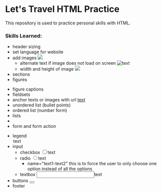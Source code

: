 # Let's Travel HTML Practice
This repository is used to practice personal skills with HTML.
### Skills Learned:
- header sizing
- set language for website <html lang="en">
- add images <img src="url">
  - alternate text if image does not load on screen <img src="url" alt="text">
  - width and height of image <img src="url" width="" height="">
- sections <section></section>
- figures <figure></figure>
- figure captions <figcaptions></figcaptions>
- fieldsets <fieldsets></fieldsets>
- anchor texts or images with url <a href="url">text</a>
- unordered list (bullet points) <ul></ul>
- ordered list (number form) <ol></ol>
- lists <li></li>
- form and form action <form action="url"></form>
- legend <legend>text</legend>
- input
  - checkbox <input type="checkbox">text
  - radio <input type="radio">text
      - name="text1-text2" this is to force the user to only choose one option instead of all the options
  - textbox <input type="text">text
- buttons <button></button>
- footer <foot></footer>
